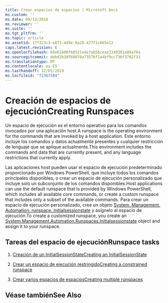 ```yaml
---
title: Crear espacios de espacios | Microsoft Docs
ms.custom: ''
ms.date: 09/13/2016
ms.reviewer: ''
ms.suite: ''
ms.tgt_pltfrm: ''
ms.topic: article
ms.assetid: 17f323c3-e873-449e-8a28-477f1c6b5e12
caps.latest.revision: 6
ms.openlocfilehash: b4e61600f68521e4e7ab56ceae3349381e88a70a
ms.sourcegitcommit: debd2b38fb8070a7357bf1a4bf9cc736f3702f31
ms.translationtype: MT
ms.contentlocale: es-ES
ms.lasthandoff: 12/05/2019
ms.locfileid: "72367584"
---
```

# <a name="creating-runspaces"></a><span data-ttu-id="a7fa4-102">Creación de espacios de ejecución</span><span class="sxs-lookup"><span data-stu-id="a7fa4-102">Creating Runspaces</span></span>

<span data-ttu-id="a7fa4-103">Un espacio de ejecución es el entorno operativo para los comandos invocados por una aplicación host.</span><span class="sxs-lookup"><span data-stu-id="a7fa4-103">A runspace is the operating environment for the commands that are invoked by a host application.</span></span> <span data-ttu-id="a7fa4-104">Este entorno incluye los comandos y datos actualmente presentes y cualquier restricción de lenguaje que se aplique actualmente.</span><span class="sxs-lookup"><span data-stu-id="a7fa4-104">This environment includes the commands and data that are currently present, and any language restrictions that currently apply.</span></span>

 <span data-ttu-id="a7fa4-105">Las aplicaciones host pueden usar el espacio de ejecución predeterminado proporcionado por Windows PowerShell, que incluye todos los comandos principales disponibles, o crear un espacio de ejecución personalizado que incluye solo un subconjunto de los comandos disponibles.</span><span class="sxs-lookup"><span data-stu-id="a7fa4-105">Host applications can use the default runspace that is provided by Windows PowerShell, which includes all available core commands, or create a custom runspace that includes only a subset of the available commands.</span></span> <span data-ttu-id="a7fa4-106">Para crear un espacio de ejecución personalizado, cree un objeto [System. Management. Automation. runspace. Initialsessionstate](/dotnet/api/System.Management.Automation.Runspaces.InitialSessionState) y asígnelo al espacio de ejecución.</span><span class="sxs-lookup"><span data-stu-id="a7fa4-106">To create a customized runspace, you create an [System.Management.Automation.Runspaces.Initialsessionstate](/dotnet/api/System.Management.Automation.Runspaces.InitialSessionState) object and assign it to your runspace.</span></span>

## <a name="runspace-tasks"></a><span data-ttu-id="a7fa4-107">Tareas del espacio de ejecución</span><span class="sxs-lookup"><span data-stu-id="a7fa4-107">Runspace tasks</span></span>

1. [<span data-ttu-id="a7fa4-108">Creación de un InitialSessionState</span><span class="sxs-lookup"><span data-stu-id="a7fa4-108">Creating an InitialSessionState</span></span>](./creating-an-initialsessionstate.md)

2. [<span data-ttu-id="a7fa4-109">Crear un espacio de ejecución restringido</span><span class="sxs-lookup"><span data-stu-id="a7fa4-109">Creating a constrained runspace</span></span>](./creating-a-constrained-runspace.md)

3. [<span data-ttu-id="a7fa4-110">Crear varios espacios de espacios</span><span class="sxs-lookup"><span data-stu-id="a7fa4-110">Creating multiple runspaces</span></span>](./creating-multiple-runspaces.md)

## <a name="see-also"></a><span data-ttu-id="a7fa4-111">Véase también</span><span class="sxs-lookup"><span data-stu-id="a7fa4-111">See Also</span></span>
